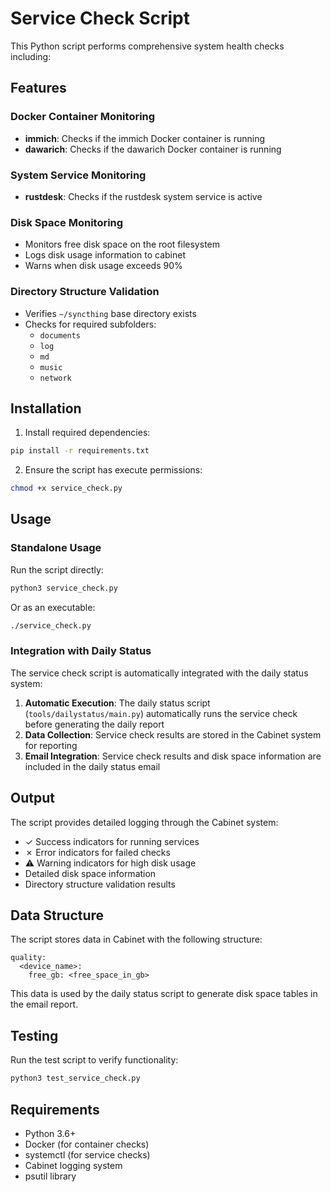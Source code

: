 # Service Check Script

This Python script performs comprehensive system health checks including:

## Features

### Docker Container Monitoring
- **immich**: Checks if the immich Docker container is running
- **dawarich**: Checks if the dawarich Docker container is running

### System Service Monitoring
- **rustdesk**: Checks if the rustdesk system service is active

### Disk Space Monitoring
- Monitors free disk space on the root filesystem
- Logs disk usage information to cabinet
- Warns when disk usage exceeds 90%

### Directory Structure Validation
- Verifies `~/syncthing` base directory exists
- Checks for required subfolders:
  - `documents`
  - `log`
  - `md`
  - `music`
  - `network`

## Installation

1. Install required dependencies:
```bash
pip install -r requirements.txt
```

2. Ensure the script has execute permissions:
```bash
chmod +x service_check.py
```

## Usage

### Standalone Usage
Run the script directly:
```bash
python3 service_check.py
```

Or as an executable:
```bash
./service_check.py
```

### Integration with Daily Status
The service check script is automatically integrated with the daily status system:

1. **Automatic Execution**: The daily status script (`tools/dailystatus/main.py`) automatically runs the service check before generating the daily report
2. **Data Collection**: Service check results are stored in the Cabinet system for reporting
3. **Email Integration**: Service check results and disk space information are included in the daily status email

## Output

The script provides detailed logging through the Cabinet system:
- ✓ Success indicators for running services
- ✗ Error indicators for failed checks
- ⚠ Warning indicators for high disk usage
- Detailed disk space information
- Directory structure validation results

## Data Structure

The script stores data in Cabinet with the following structure:
```
quality:
  <device_name>:
    free_gb: <free_space_in_gb>
```

This data is used by the daily status script to generate disk space tables in the email report.

## Testing

Run the test script to verify functionality:
```bash
python3 test_service_check.py
```

## Requirements

- Python 3.6+
- Docker (for container checks)
- systemctl (for service checks)
- Cabinet logging system
- psutil library
